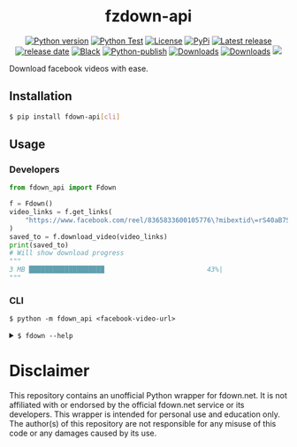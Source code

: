 <h1 align="center">fzdown-api</h1>

<p align="center">
<a href="#"><img alt="Python version" src="https://img.shields.io/pypi/pyversions/fdown-api"/></a>
<a href="https://github.com/Simatwa/fdown-api/actions/workflows/python-test.yml"><img src="https://github.com/Simatwa/fdown-api/actions/workflows/python-test.yml/badge.svg" alt="Python Test"/></a>
<a href="LICENSE"><img alt="License" src="https://img.shields.io/static/v1?logo=MIT&color=Blue&message=MIT&label=License"/></a>
<a href="https://pypi.org/project/fdown-api"><img alt="PyPi" src="https://img.shields.io/pypi/v/fdown-api"></a>
<a href="https://github.com/Simatwa/fdown-api/releases"><img src="https://img.shields.io/github/v/release/Simatwa/fdown-api?label=Release&logo=github" alt="Latest release"></img></a>
<a href="https://github.com/Simatwa/fdown-api/releases"><img src="https://img.shields.io/github/release-date/Simatwa/fdown-api?label=Release date&logo=github" alt="release date"></img></a>
<a href="https://github.com/psf/black"><img alt="Black" src="https://img.shields.io/badge/code%20style-black-000000.svg"/></a>
<a href="https://github.com/Simatwa/fdown-api/actions/workflows/python-publish.yml"><img src="https://github.com/Simatwa/fdown-api/actions/workflows/python-publish.yml/badge.svg" alt="Python-publish"/></a>
<a href="https://pepy.tech/project/fdown-api"><img src="https://static.pepy.tech/personalized-badge/fdown-api?period=total&units=international_system&left_color=grey&right_color=blue&left_text=Downloads" alt="Downloads"></a>
<a href="https://github.com/Simatwa/fdown-api/releases/latest"><img src="https://img.shields.io/github/downloads/Simatwa/fdown-api/total?label=Asset%20Downloads&color=success" alt="Downloads"></img></a>
<a href="https://hits.seeyoufarm.com"><img src="https://hits.seeyoufarm.com/api/count/incr/badge.svg?url=https%3A%2F%2Fgithub.com/Simatwa/fdown-api"/></a>
</p>

Download facebook videos with ease.

## Installation

```sh
$ pip install fdown-api[cli]
```

## Usage
 
### Developers

```python
from fdown_api import Fdown

f = Fdown()
video_links = f.get_links(
    "https://www.facebook.com/reel/8365833600105776\?mibextid\=rS40aB7S9Ucbxw6v"
)
saved_to = f.download_video(video_links)
print(saved_to)
# Will show download progress
"""
3 MB ███████████████████                          43%|
"""
```

### CLI

`$ python -m fdown_api <facebook-video-url>`

<details>
<summary>
<code>$ fdown --help</code>

</summary>

```
usage: fdown [-h] [-d PATH] [-o PATH] [-q normal|hd] [-t TIMEOUT]
             [-c chunk-size] [--resume] [--quiet] [--version]
             url

Download Facebook videos seamlessly.

positional arguments:
  url                   Link to the target facebook video

options:
  -h, --help            show this help message and exit
  -d, --dir PATH        Directory for saving the video to -
                        /home/smartwa/git/smartwa/fdown-api
  -o, --output PATH     Filename under which to save the video to - random
  -q, --quality normal|hd
                        Video download quality - hd
  -t, --timeout TIMEOUT
                        Http request timeout in seconds - 20
  -c, --chunk-size chunk-size
                        Chunk-size for downloading files in KB - 512
  --resume              Resume an incomplete download - False
  --quiet               Do not stdout any informational messages - False
  --version             show program's version number and exit

This script has no official relation with fdown.net.
```
</details>

# Disclaimer

This repository contains an unofficial Python wrapper for fdown.net. It is not affiliated with or endorsed by the official fdown.net service or its developers.
This wrapper is intended for personal use and education only. The author(s) of this repository are not responsible for any misuse of this code or any damages caused by its use.